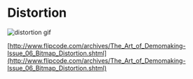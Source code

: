 # Distortion
![distortion gif](https://media.giphy.com/media/geLG4BsVUObpsjyCnn/giphy.gif)  

[http://www.flipcode.com/archives/The_Art_of_Demomaking-Issue_06_Bitmap_Distortion.shtml](http://www.flipcode.com/archives/The_Art_of_Demomaking-Issue_06_Bitmap_Distortion.shtml)
